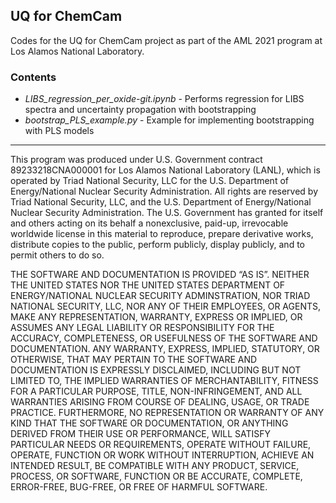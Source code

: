 ## UQ for ChemCam
Codes for the UQ for ChemCam project as part of the AML 2021 program at Los Alamos National Laboratory.

### Contents

* _LIBS_regression_per_oxide-git.ipynb_ - Performs regression for LIBS spectra and uncertainty propagation with bootstrapping
* _bootstrap_PLS_example.py_ - Example for implementing bootstrapping with PLS models


-----------------


This program was produced under U.S. Government contract 89233218CNA000001
for Los Alamos National Laboratory (LANL), which is operated by Triad National
Security, LLC for the U.S. Department of Energy/National Nuclear Security
Administration. All rights are reserved by Triad National Security, LLC, and the U.S.
Department of Energy/National Nuclear Security Administration. The U.S. Government
has granted for itself and others acting on its behalf a nonexclusive, paid-up, irrevocable
worldwide license in this material to reproduce, prepare derivative works, distribute
copies to the public, perform publicly, display publicly, and to permit others to do so.

THE SOFTWARE AND DOCUMENTATION IS PROVIDED “AS IS”. NEITHER THE UNITED
STATES NOR THE UNITED STATES DEPARTMENT OF ENERGY/NATIONAL NUCLEAR
SECURITY ADMINSTRATION, NOR TRIAD NATIONAL SECURITY, LLC, NOR ANY OF
THEIR EMPLOYEES, OR AGENTS, MAKE ANY REPRESENTATION, WARRANTY,
EXPRESS OR IMPLIED, OR ASSUMES ANY LEGAL LIABILITY OR RESPONSIBILITY FOR
THE ACCURACY, COMPLETENESS, OR USEFULNESS OF THE SOFTWARE AND
DOCUMENTATION. ANY WARRANTY, EXPRESS, IMPLIED, STATUTORY, OR
OTHERWISE, THAT MAY PERTAIN TO THE SOFTWARE AND DOCUMENTATION IS
EXPRESSLY DISCLAIMED, INCLUDING BUT NOT LIMITED TO, THE IMPLIED
WARRANTIES OF MERCHANTABILITY, FITNESS FOR A PARTICULAR PURPOSE, TITLE,
NON-INFRINGEMENT, AND ALL WARRANTIES ARISING FROM COURSE OF DEALING,
USAGE, OR TRADE PRACTICE. FURTHERMORE, NO REPRESENTATION OR WARRANTY
OF ANY KIND THAT THE SOFTWARE OR DOCUMENTATION, OR ANYTHING DERIVED
FROM THEIR USE OR PERFORMANCE, WILL SATISFY PARTICULAR NEEDS OR
REQUIREMENTS, OPERATE WITHOUT FAILURE, OPERATE, FUNCTION OR WORK
WITHOUT INTERRUPTION, ACHIEVE AN INTENDED RESULT, BE COMPATIBLE WITH
ANY PRODUCT, SERVICE, PROCESS, OR SOFTWARE, FUNCTION OR BE ACCURATE,
COMPLETE, ERROR-FREE, BUG-FREE, OR FREE OF HARMFUL SOFTWARE.
